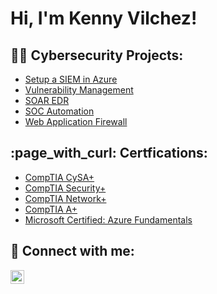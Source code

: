 <h1>Hi, I'm Kenny Vilchez! </h1>

<h2>👨‍💻 Cybersecurity Projects:</h2>


  - [Setup a SIEM in Azure](https://github.com/kennyvilchez/LABURL)
  - [Vulnerability Management](https://github.com/kennyvilchez/Vulnerability-Management-Project/blob/main/README.md)
  - [SOAR EDR](https://github.com/kennyvilchez/LABURL)
  - [SOC Automation](https://github.com/kennyvilchez/LABURL)
  - [Web Application Firewall](https://github.com/kennyvilchez/LABURL)
  
<h2> :page_with_curl: Certfications: </h2>

 - [CompTIA CySA+](https://www.credly.com/badges/acf94e55-7d5c-4559-992c-2de6c555868a/public_url)
 - [CompTIA Security+](https://www.credly.com/badges/bb42ddf5-0bd6-4417-bb03-e4085f09c815/public_url)
 - [CompTIA Network+](https://www.credly.com/badges/5b365dbd-d4a2-41b3-b1ab-d8858a413f71/public_url)
 - [CompTIA A+](https://www.credly.com/badges/ad834d16-5d40-4c24-bc86-d8bb3bc9ac5b/public_url)
 - [Microsoft Certified: Azure Fundamentals](https://www.credly.com/badges/96194d0f-5207-4725-9199-cf031bdeed2d/public_url)


<h2> 🤳 Connect with me:</h2>

[<img align="left" alt="KennyVilchez | LinkedIn" width="22px" src="https://cdn.jsdelivr.net/npm/simple-icons@v3/icons/linkedin.svg" />][linkedin]


[linkedin]: https://www.linkedin.com/in/kenny-vilchez-0152a9201/

<!--
**joshmadakor1/joshmadakor1** is a ✨ _special_ ✨ repository because its `README.md` (this file) appears on your GitHub profile.

Here are some ideas to get you started:

- 🔭 I’m currently working on ...
- 🌱 I’m currently learning ...
- 👯 I’m looking to collaborate on ...
- 🤔 I’m looking for help with ...
- 💬 Ask me about ...
- 📫 How to reach me: ...
- 😄 Pronouns: ...
- ⚡ Fun fact: ...
-->
